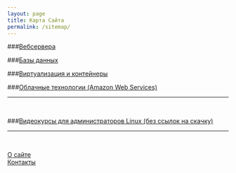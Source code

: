 ```yaml
---
layout: page
title: Карта Сайта
permalink: /sitemap/
---
```





###[Вебсервера](/linux/webservers/apache/)

###[Базы данных](/linux/databases/)  

###[Виртуализация и контейнеры](/linux/virtual/)

###[Облачные технологии (Amazon Web Services)](/linux/cloud/aws/)  

______

<br/>

###[Видеокурсы для администраторов Linux (без ссылок на скачку)](/linux/video-kursy/)  
______

<br/>

[О сайте](/about/)  
[Контакты](/contacts/)  
